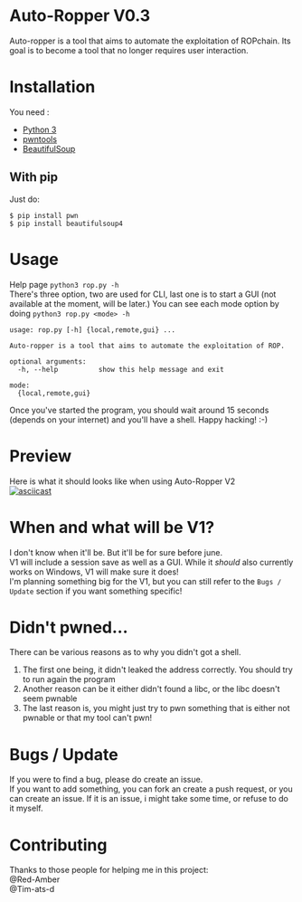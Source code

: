 # Auto-Ropper V0.3
Auto-ropper is a tool that aims to automate the exploitation of ROPchain. Its goal is to become a tool that no longer requires user interaction.

# Installation
You need :
* [Python 3](https://www.python.org/)
* [pwntools](https://docs.pwntools.com/en/stable/)
* [BeautifulSoup](https://pypi.org/project/beautifulsoup4/)

## With pip
Just do:
```
$ pip install pwn
$ pip install beautifulsoup4
```

# Usage
Help page `python3 rop.py -h`<br>
There's three option, two are used for CLI, last one is to start a GUI (not available at the moment, will be later.)
You can see each mode option by doing `python3 rop.py <mode> -h`

```
usage: rop.py [-h] {local,remote,gui} ...

Auto-ropper is a tool that aims to automate the exploitation of ROP.

optional arguments:
  -h, --help          show this help message and exit

mode:
  {local,remote,gui}
```

Once you've started the program, you should wait around 15 seconds (depends on your internet) and you'll have a shell. Happy hacking! :-) 
# Preview
Here is what it should looks like when using Auto-Ropper V2<br>
[![asciicast](https://asciinema.org/a/X8Hqy0rXJr613rNfHjfmrJnS8.svg)](https://asciinema.org/a/X8Hqy0rXJr613rNfHjfmrJnS8)

# When and what will be V1?
I don't know when it'll be. But it'll be for sure before june.<br>
V1 will include a session save as well as a GUI. While it *should* also currently works on Windows, V1 will make sure it does!<br>
I'm planning something big for the V1, but you can still refer to the `Bugs / Update` section if you want something specific!

# Didn't pwned...
There can be various reasons as to why you didn't got a shell. 
1) The first one being, it didn't leaked the address correctly. You should try to run again the program 
2) Another reason can be it either didn't found a libc, or the libc doesn't seem pwnable
3) The last reason is, you might just try to pwn something that is either not pwnable or that my tool can't pwn!

# Bugs / Update
If you were to find a bug, please do create an issue.<br>
If you want to add something, you can fork an create a push request, or you can create an issue. If it is an issue, i might take some time, or refuse to do it myself. 

# Contributing
Thanks to those people for helping me in this project:<br>
@Red-Amber <br>
@Tim-ats-d
